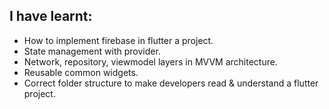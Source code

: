## I have learnt:

*  How to implement firebase in flutter a project.
*  State management with provider.
*  Network, repository, viewmodel layers in MVVM architecture.
*  Reusable common widgets.
*  Correct folder structure to make developers read & understand a flutter project.
